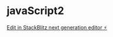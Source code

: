 # javaScript2

[Edit in StackBlitz next generation editor ⚡️](https://stackblitz.com/~/github.com/ole-jonas/javaScript2)